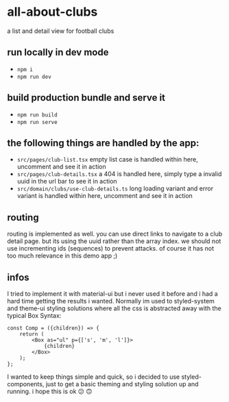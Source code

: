 # all-about-clubs
a list and detail view for football clubs

## run locally in dev mode

- `npm i`
- `npm run dev`

## build production bundle and serve it

- `npm run build`
- `npm run serve`

## the following things are handled by the app:

- `src/pages/club-list.tsx` empty list case is handled within here, uncomment and see it in action
- `src/pages/club-details.tsx` a 404 is handled here, simply type a invalid uuid in the url bar to see it in action
- `src/domain/clubs/use-club-details.ts` long loading variant and error variant is handled within here, uncomment and see it in action

## routing
routing is implemented as well. you can use direct links to navigate to a club detail page. but its using the uuid rather than the array index. we should not use incrementing ids (sequences) to prevent attacks. of course it has not too much relevance in this demo app ;) 

## infos
I tried to implement it with material-ui but i never used it before and i had a hard time getting the results i wanted. Normally im used to styled-system and theme-ui styling solutions where all the css is abstracted away with the typical Box Syntax:

```tsx
const Comp = ({children}) => {
    return (
        <Box as="ul" p={['s', 'm', 'l']}>
            {children}
        </Box>
    );
};
```

I wanted to keep things simple and quick, so i decided to use styled-components, just to get a basic theming and styling solution up and running. i hope this is ok 😕 🙃